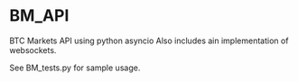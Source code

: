 # BM_API
BTC Markets API using python asyncio
Also includes ain implementation of websockets.

See BM_tests.py for sample usage.

